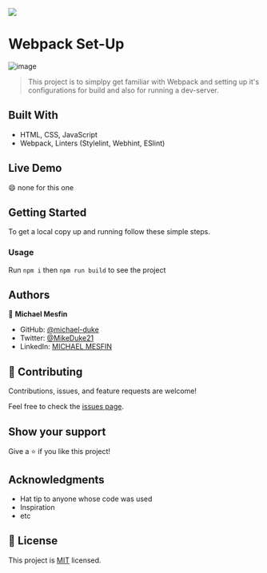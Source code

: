 ![](https://img.shields.io/badge/Microverse-blueviolet)

# Webpack Set-Up
![image](https://user-images.githubusercontent.com/84629565/183411022-e5306e02-e790-4786-9a11-a72640459ec1.png)

> This project is to simplpy get familiar with Webpack and setting up it's configurations for build and also for running a dev-server.


## Built With

- HTML, CSS, JavaScript
- Webpack, Linters (Stylelint, Webhint, ESlint)

## Live Demo 

:smile: none for this one

## Getting Started

To get a local copy up and running follow these simple steps.
### Usage
Run `npm i` then `npm run build` to see the project

## Authors

👤 **Michael Mesfin**

- GitHub: [@michael-duke](https://github.com/michael-duke)
- Twitter: [@MikeDuke21](https://twitter.com/MikeDuke21)
- LinkedIn: [MICHAEL MESFIN](https://linkedin.com/in/https://www.linkedin.com/in/michael-21-duke/)

## 🤝 Contributing

Contributions, issues, and feature requests are welcome!

Feel free to check the [issues page](../../issues/).

## Show your support

Give a ⭐️ if you like this project!

## Acknowledgments

- Hat tip to anyone whose code was used
- Inspiration
- etc

## 📝 License

This project is [MIT](./MIT.md) licensed.
